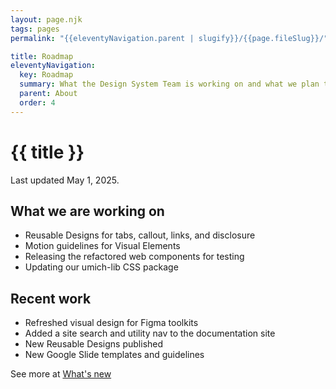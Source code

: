 ```yaml
---
layout: page.njk
tags: pages
permalink: "{{eleventyNavigation.parent | slugify}}/{{page.fileSlug}}/"

title: Roadmap
eleventyNavigation:
  key: Roadmap
  summary: What the Design System Team is working on and what we plan to do.
  parent: About
  order: 4
---
```


# {{ title }}

Last updated May 1, 2025.

## What we are working on

- Reusable Designs for tabs, callout, links, and disclosure
- Motion guidelines for Visual Elements
- Releasing the refactored web components for testing
- Updating our umich-lib CSS package

## Recent work

- Refreshed visual design for Figma toolkits
- Added a site search and utility nav to the documentation site
- New Reusable Designs published
- New Google Slide templates and guidelines

See more at [What's new](/about/whats-new/)
